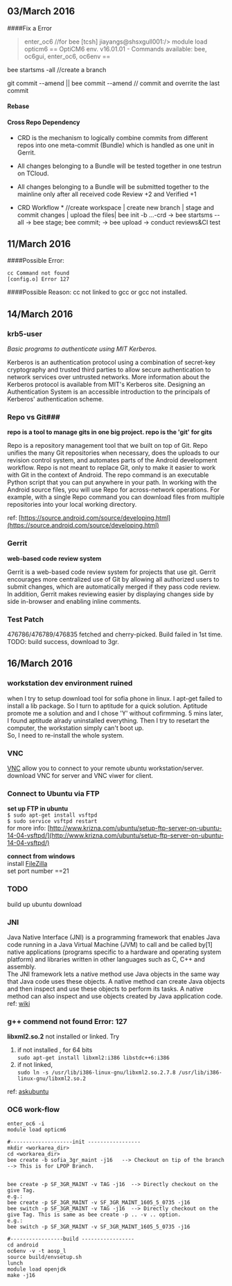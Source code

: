   03/March 2016
-------------
####Fix a Error 
> enter_oc6
//for bee
[tcsh] jiayangs@shsxgull001:/> module load opticm6
== OptiCM6 env. v16.01.01 - Commands available: bee, oc6gui, enter_oc6, oc6env ==

bee startsms -all //create a branch 

git commit --amend || bee commit --amend 
// commit and overrite the last commit

#### Rebase ####


#### Cross Repo Dependency ####
* CRD is the mechanism to logically combine commits from different repos into one meta-commit (Bundle) which is handled as one unit in Gerrit.

* All changes belonging to a Bundle will be tested together in one testrun on TCloud.

* All changes belonging to a Bundle will be submitted together to the mainline only after all received code Review +2 and Verified +1

* CRD Workflow * 
//create workspace   |  create new branch |    stage and commit changes | upload the files|
bee init -b ...-crd -> bee startsms --all -> bee stage; bee commit; ->    bee upload    ->    conduct reviews&CI test         

11/March  2016
-----------------
####Possible Error: 
 
    cc Command not found  
    [config.o] Error 127  

####Possible Reason: 
cc not linked to gcc or gcc not installed.



14/March 2016
-----------------------

### krb5-user ###
*Basic programs to authenticate using MIT Kerberos.*

Kerberos is an authentication protocol using a combination of secret-key cryptography and trusted third parties to allow secure authentication to network services over untrusted networks. More information about the Kerberos protocol is available from MIT's Kerberos site. Designing an Authentication System is an accessible introduction to the principals of Kerberos' authentication scheme.

### Repo vs Git###
**repo is a tool to manage gits in one big project. repo is the 'git' for gits**

Repo is a repository management tool that we built on top of Git. Repo unifies the many Git repositories when necessary, does the uploads to our revision control system, and automates parts of the Android development workflow. Repo is not meant to replace Git, only to make it easier to work with Git in the context of Android. The repo command is an executable Python script that you can put anywhere in your path. In working with the Android source files, you will use Repo for across-network operations. For example, with a single Repo command you can download files from multiple repositories into your local working directory.

ref: [https://source.android.com/source/developing.html](https://source.android.com/source/developing.html)

### Gerrit ###
**web-based code review system**

Gerrit is a web-based code review system for projects that use git. Gerrit encourages more centralized use of Git by allowing all authorized users to submit changes, which are automatically merged if they pass code review. In addition, Gerrit makes reviewing easier by displaying changes side by side in-browser and enabling inline comments.


### Test Patch ###
476786/476789/476835 fetched and cherry-picked. Build failed in 1st time. 
TODO: build success, download to 3gr.

16/March 2016
-----------------------

### workstation dev environment ruined ###  
when I try to setup download tool for sofia phone in linux. I apt-get failed to install a lib package. So I turn to aptitude for a quick solution. Aptitude promote me a solution and and I chose 'Y' without cofirmming. 5 mins later, I found aptitude alrady uninstalled everything. Then I try to resetart the computer, the workstation simply can't boot up.  
So, I need to re-install the whole system.

### VNC ###

[VNC](https://www.realvnc.com/) allow you to connect to your remote ubuntu workstation/server.  
download VNC for server and VNC viwer for client. 

### Connect to Ubuntu via FTP ###
**set up FTP in ubuntu**  
``$ sudo apt-get install vsftpd``  
``$ sudo service vsftpd restart``  
for more info: [http://www.krizna.com/ubuntu/setup-ftp-server-on-ubuntu-14-04-vsftpd/](http://www.krizna.com/ubuntu/setup-ftp-server-on-ubuntu-14-04-vsftpd/)  

**connect from windows**  
install [FileZilla](https://filezilla-project.org/)  
set port number ==21

### TODO ###
build up ubuntu download 

### JNI ###
Java Native Interface (JNI)  is a programming framework that enables Java code running in a Java Virtual Machine (JVM) to call and be called by[1] native applications (programs specific to a hardware and operating system platform) and libraries written in other languages such as C, C++ and assembly.  
The JNI framework lets a native method use Java objects in the same way that Java code uses these objects. A native method can create Java objects and then inspect and use these objects to perform its tasks. A native method can also inspect and use objects created by Java application code.  
ref: [wiki](https://en.wikipedia.org/wiki/Java_Native_Interface)  


### g++ commend not found Error: 127 ###

**libxml2.so.2** not installed or linked. Try    
1)   if not installed , for 64 bits   
```sudo apt-get install libxml2:i386 libstdc++6:i386```  
2)   if not linked,  
```sudo ln -s /usr/lib/i386-linux-gnu/libxml2.so.2.7.8 /usr/lib/i386-linux-gnu/libxml2.so.2```

ref: [askubuntu](http://askubuntu.com/questions/373532/when-executing-acroreader-it-fails-with-error-while-loading-shared-libraries-l)

### OC6 work-flow ###
    enter_oc6 -i
    module load opticm6
    
	#--------------------init -----------------
    mkdir <workarea_dir>
    cd <workarea_dir>
    bee create -b sofia_3gr_maint -j16   --> Checkout on tip of the branch --> This is for LPOP Branch.
     
     
    bee create -p SF_3GR_MAINT -v TAG -j16  --> Directly checkout on the give Tag.
    e.g.: 
    bee create -p SF_3GR_MAINT -v SF_3GR_MAINT_1605_5_0735 -j16
    bee switch -p SF_3GR_MAINT -v TAG -j16  --> Directly checkout on the give Tag. This is same as bee create -p .. -v .. option.
    e.g.:
    bee switch -p SF_3GR_MAINT -v SF_3GR_MAINT_1605_5_0735 -j16
	
	#-----------------build -----------------
    cd android
    oc6env -v -t aosp_l 
    source build/envsetup.sh   
    lunch 
    module load openjdk   
    make -j16

    

 
 